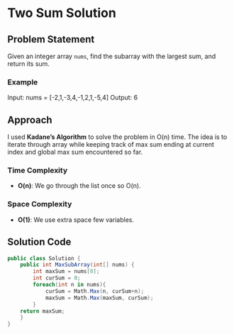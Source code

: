 # Two Sum Solution

## Problem Statement
Given an integer array `nums`, find the subarray with the largest sum, and return its sum.



### Example
Input: nums = [-2,1,-3,4,-1,2,1,-5,4] Output: 6

## Approach
I used  **Kadane’s Algorithm** to solve the problem in O(n) time. The idea is to iterate through array while keeping track of max sum ending at current index and global max sum encountered so far.

### Time Complexity
- **O(n)**: We go through the list once so O(n).
### Space Complexity
- **O(1)**: We use extra space few variables.

## Solution Code
```C#
public class Solution {
    public int MaxSubArray(int[] nums) {
        int maxSum = nums[0];
        int curSum = 0;
        foreach(int n in nums){
            curSum = Math.Max(n, curSum+n);
            maxSum = Math.Max(maxSum, curSum);
        }
    return maxSum;
    }
}